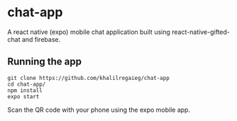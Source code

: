 # chat-app

A react native (expo) mobile chat application built using react-native-gifted-chat and firebase.

## Running the app

    git clone https://github.com/khalilregaieg/chat-app
    cd chat-app/
    npm install
    expo start
     
Scan the QR code with your phone using the expo mobile app.
